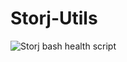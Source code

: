 # Storj-Utils


![Storj bash health script](http://maxrival.com/content/images/2017/05/storj-bash-healt-script.png)